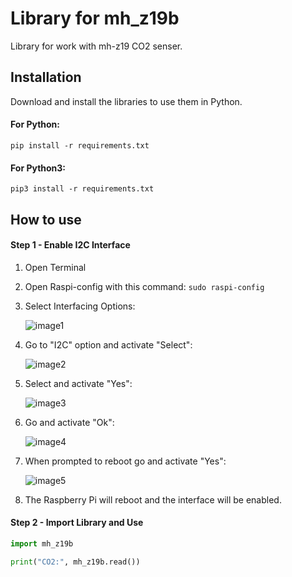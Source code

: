 # Library for mh_z19b
Library for work with mh-z19 CO2 senser.

## Installation
Download and install the libraries to use them in Python.

#### For Python:
`pip install -r requirements.txt`

#### For Python3:
`pip3 install -r requirements.txt`

## How to use

#### Step 1 - Enable I2C Interface
1) Open Terminal

2) Open Raspi-config with this command:
  `sudo raspi-config`

3) Select Interfacing Options:

    ![image1](https://user-images.githubusercontent.com/51321197/148430343-d1092022-4f91-4425-8e72-4ece91fa0215.png)

4) Go to "I2C" option and activate "Select":

    ![image2](https://user-images.githubusercontent.com/51321197/148430305-48a2cad5-02d9-40fd-a321-f2e6b7519966.png)

5) Select and activate "Yes":

    ![image3](https://user-images.githubusercontent.com/51321197/148430425-99ae2b3c-7a99-44ff-ad80-410ef7b70124.png)

6) Go and activate "Ok":

    ![image4](https://user-images.githubusercontent.com/51321197/148430534-516fdd52-416f-4bbf-b78b-fef2c10756fc.png)

7) When prompted to reboot go and activate "Yes":

    ![image5](https://user-images.githubusercontent.com/51321197/148430602-9a17049e-21aa-4c17-9771-c0ea3da096d9.png)

8) The Raspberry Pi will reboot and the interface will be enabled.

#### Step 2 - Import Library and Use
```python
import mh_z19b

print("CO2:", mh_z19b.read())
```
